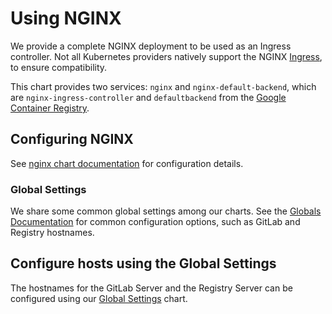 # Using NGINX

We provide a complete NGINX deployment to be used as an Ingress controller. Not all
Kubernetes providers natively support the NGINX [Ingress](https://kubernetes.io/docs/concepts/services-networking/ingress/#tls),
to ensure compatibility.

This chart provides two services: `nginx` and `nginx-default-backend`, which are `nginx-ingress-controller`
and `defaultbackend` from the [Google Container Registry](https://gcr.io/google_containers).

## Configuring NGINX

See [nginx chart documentation](https://gitlab.com/charts/gitlab/blob/master/charts/nginx/index.md)
for configuration details.

### Global Settings

We share some common global settings among our charts. See the [Globals Documentation](../globals.md)
for common configuration options, such as GitLab and Registry hostnames.

## Configure hosts using the Global Settings

The hostnames for the GitLab Server and the Registry Server can be configured using
our [Global Settings](../globals.md) chart.
